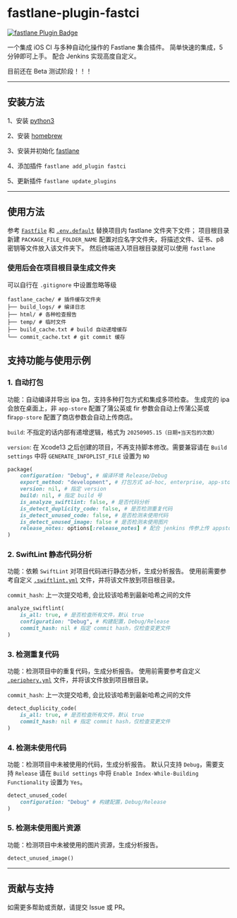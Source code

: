
# fastlane-plugin-fastci

[![fastlane Plugin Badge](https://rawcdn.githack.com/fastlane/fastlane/master/fastlane/assets/plugin-badge.svg)](https://rubygems.org/gems/fastlane-plugin-fastci)

一个集成 iOS CI 与多种自动化操作的 Fastlane 集合插件。
简单快速的集成，5 分钟即可上手。
配合 Jenkins 实现高度自定义。

目前还在 Beta 测试阶段！！！

---

## 安装方法

1、安装 [python3](https://www.python.org/downloads/macos/)

2、安装 [homebrew](https://brew.sh/)

3、安装并初始化 [fastlane](https://docs.fastlane.tools/getting-started/ios/setup/)

4、添加插件 ` fastlane add_plugin fastci `

5、更新插件 ` fastlane update_plugins `

---

## 使用方法

参考 [` Fastfile `](fastlane/Fastfile) 和 [` .env.default `](fastlane/.env.default) 替换项目内 fastlane 文件夹下文件；
项目根目录新建 ` PACKAGE_FILE_FOLDER_NAME ` 配置对应名字文件夹，将描述文件、证书、p8 密钥等文件放入该文件夹下。
然后终端进入项目根目录就可以使用 ` fastlane `


### 使用后会在项目根目录生成文件夹

可以自行在 ` .gitignore ` 中设置忽略等级 

```
fastlane_cache/ # 插件缓存文件夹
├── build_logs/ # 编译日志
├── html/ # 各种检查报告
├── temp/ # 临时文件
├── build_cache.txt # build 自动递增缓存
└── commit_cache.txt # git commit 缓存
```

## 支持功能与使用示例

### 1. 自动打包
功能：自动编译并导出 ipa 包，支持多种打包方式和集成多项检查。
生成完的 ipa 会放在桌面上，非 ` app-store ` 配置了蒲公英或 fir 参数会自动上传蒲公英或 fir` app-store ` 配置了商店参数会自动上传商店。

` build `: 不指定的话内部有递增逻辑，格式为 ` 20250905.15（日期+当天包的次数） `

` version `: 在 Xcode13 之后创建的项目，不再支持脚本修改。需要兼容请在 ` Build settings ` 中将 ` GENERATE_INFOPLIST_FILE ` 设置为 ` NO `

```ruby
package(
	configuration: "Debug", # 编译环境 Release/Debug
	export_method: "development", # 打包方式 ad-hoc, enterprise, app-store, development
	version: nil, # 指定 version
	build: nil, # 指定 build 号
	is_analyze_swiftlint: false, # 是否代码分析
	is_detect_duplicity_code: false, # 是否检测重复代码
	is_detect_unused_code: false, # 是否检测未使用代码
	is_detect_unused_image: false # 是否检测未使用图片
    release_notes: options[:release_notes] # 配合 jenkins 传参上传 appstore 格式为 { \"zh-Hans\": \"修复问题\", \"en-US\": \"bugfix\"} JSON 字符串 
)
```

### 2. SwiftLint 静态代码分析
功能：依赖 ` SwiftLint ` 对项目代码进行静态分析，生成分析报告。
使用前需要参考自定义 [` .swiftlint.yml `](/.swiftlint.yml) 文件，并将该文件放到项目根目录。

` commit_hash `: 上一次提交哈希, 会比较该哈希到最新哈希之间的文件

```ruby
analyze_swiftlint(
	is_all: true, # 是否检查所有文件，默认 true
	configuration: "Debug", # 构建配置，Debug/Release
	commit_hash: nil # 指定 commit hash，仅检查变更文件
)
```

### 3. 检测重复代码
功能：检测项目中的重复代码，生成分析报告。
使用前需要参考自定义 [` .periphery.yml `](/.periphery.yml) 文件，并将该文件放到项目根目录。

` commit_hash `: 上一次提交哈希, 会比较该哈希到最新哈希之间的文件

```ruby
detect_duplicity_code(
	is_all: true, # 是否检查所有文件，默认 true
	commit_hash: nil # 指定 commit hash，仅检查变更文件
)
```

### 4. 检测未使用代码
功能：检测项目中未被使用的代码，生成分析报告。
默认只支持 ` Debug `，需要支持 ` Release ` 请在 ` Build settings ` 中将 ` Enable Index-While-Building Functionality ` 设置为 ` Yes `。

```ruby
detect_unused_code(
	configuration: "Debug" # 构建配置，Debug/Release
)
```

### 5. 检测未使用图片资源
功能：检测项目中未被使用的图片资源，生成分析报告。

```ruby
detect_unused_image()
```

---

## 贡献与支持

如需更多帮助或贡献，请提交 Issue 或 PR。
